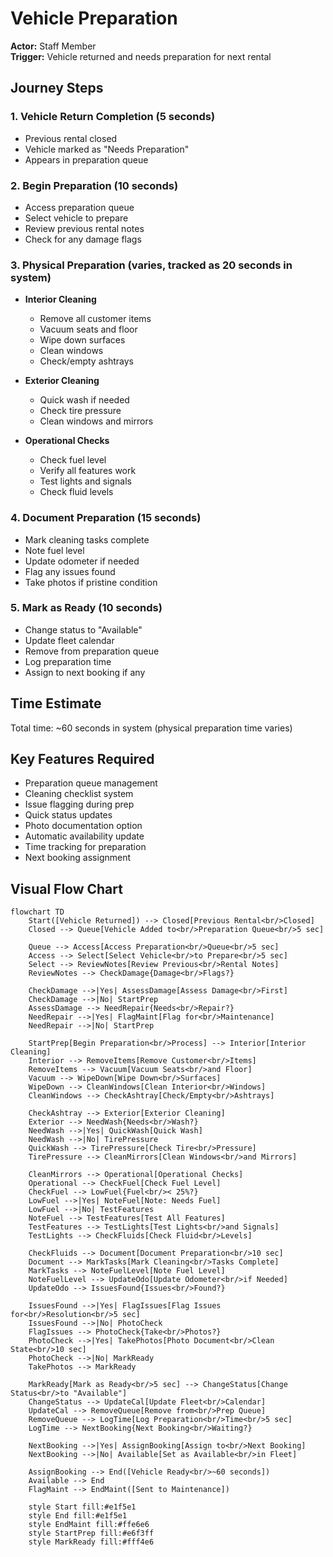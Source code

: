 # Vehicle Preparation

**Actor:** Staff Member  
**Trigger:** Vehicle returned and needs preparation for next rental

## Journey Steps

### 1. Vehicle Return Completion (5 seconds)

- Previous rental closed
- Vehicle marked as "Needs Preparation"
- Appears in preparation queue

### 2. Begin Preparation (10 seconds)

- Access preparation queue
- Select vehicle to prepare
- Review previous rental notes
- Check for any damage flags

### 3. Physical Preparation (varies, tracked as 20 seconds in system)

- **Interior Cleaning**
  - Remove all customer items
  - Vacuum seats and floor
  - Wipe down surfaces
  - Clean windows
  - Check/empty ashtrays

- **Exterior Cleaning**
  - Quick wash if needed
  - Check tire pressure
  - Clean windows and mirrors

- **Operational Checks**
  - Check fuel level
  - Verify all features work
  - Test lights and signals
  - Check fluid levels

### 4. Document Preparation (15 seconds)

- Mark cleaning tasks complete
- Note fuel level
- Update odometer if needed
- Flag any issues found
- Take photos if pristine condition

### 5. Mark as Ready (10 seconds)

- Change status to "Available"
- Update fleet calendar
- Remove from preparation queue
- Log preparation time
- Assign to next booking if any

## Time Estimate

Total time: ~60 seconds in system (physical preparation time varies)

## Key Features Required

- Preparation queue management
- Cleaning checklist system
- Issue flagging during prep
- Quick status updates
- Photo documentation option
- Automatic availability update
- Time tracking for preparation
- Next booking assignment

## Visual Flow Chart

```mermaid
flowchart TD
    Start([Vehicle Returned]) --> Closed[Previous Rental<br/>Closed]
    Closed --> Queue[Vehicle Added to<br/>Preparation Queue<br/>5 sec]

    Queue --> Access[Access Preparation<br/>Queue<br/>5 sec]
    Access --> Select[Select Vehicle<br/>to Prepare<br/>5 sec]
    Select --> ReviewNotes[Review Previous<br/>Rental Notes]
    ReviewNotes --> CheckDamage{Damage<br/>Flags?}

    CheckDamage -->|Yes| AssessDamage[Assess Damage<br/>First]
    CheckDamage -->|No| StartPrep
    AssessDamage --> NeedRepair{Needs<br/>Repair?}
    NeedRepair -->|Yes| FlagMaint[Flag for<br/>Maintenance]
    NeedRepair -->|No| StartPrep

    StartPrep[Begin Preparation<br/>Process] --> Interior[Interior Cleaning]
    Interior --> RemoveItems[Remove Customer<br/>Items]
    RemoveItems --> Vacuum[Vacuum Seats<br/>and Floor]
    Vacuum --> WipeDown[Wipe Down<br/>Surfaces]
    WipeDown --> CleanWindows[Clean Interior<br/>Windows]
    CleanWindows --> CheckAshtray[Check/Empty<br/>Ashtrays]

    CheckAshtray --> Exterior[Exterior Cleaning]
    Exterior --> NeedWash{Needs<br/>Wash?}
    NeedWash -->|Yes| QuickWash[Quick Wash]
    NeedWash -->|No| TirePressure
    QuickWash --> TirePressure[Check Tire<br/>Pressure]
    TirePressure --> CleanMirrors[Clean Windows<br/>and Mirrors]

    CleanMirrors --> Operational[Operational Checks]
    Operational --> CheckFuel[Check Fuel Level]
    CheckFuel --> LowFuel{Fuel<br/>< 25%?}
    LowFuel -->|Yes| NoteFuel[Note: Needs Fuel]
    LowFuel -->|No| TestFeatures
    NoteFuel --> TestFeatures[Test All Features]
    TestFeatures --> TestLights[Test Lights<br/>and Signals]
    TestLights --> CheckFluids[Check Fluid<br/>Levels]

    CheckFluids --> Document[Document Preparation<br/>10 sec]
    Document --> MarkTasks[Mark Cleaning<br/>Tasks Complete]
    MarkTasks --> NoteFuelLevel[Note Fuel Level]
    NoteFuelLevel --> UpdateOdo[Update Odometer<br/>if Needed]
    UpdateOdo --> IssuesFound{Issues<br/>Found?}

    IssuesFound -->|Yes| FlagIssues[Flag Issues for<br/>Resolution<br/>5 sec]
    IssuesFound -->|No| PhotoCheck
    FlagIssues --> PhotoCheck{Take<br/>Photos?}
    PhotoCheck -->|Yes| TakePhotos[Photo Document<br/>Clean State<br/>10 sec]
    PhotoCheck -->|No| MarkReady
    TakePhotos --> MarkReady

    MarkReady[Mark as Ready<br/>5 sec] --> ChangeStatus[Change Status<br/>to "Available"]
    ChangeStatus --> UpdateCal[Update Fleet<br/>Calendar]
    UpdateCal --> RemoveQueue[Remove from<br/>Prep Queue]
    RemoveQueue --> LogTime[Log Preparation<br/>Time<br/>5 sec]
    LogTime --> NextBooking{Next Booking<br/>Waiting?}

    NextBooking -->|Yes| AssignBooking[Assign to<br/>Next Booking]
    NextBooking -->|No| Available[Set as Available<br/>in Fleet]

    AssignBooking --> End([Vehicle Ready<br/>~60 seconds])
    Available --> End
    FlagMaint --> EndMaint([Sent to Maintenance])

    style Start fill:#e1f5e1
    style End fill:#e1f5e1
    style EndMaint fill:#ffe6e6
    style StartPrep fill:#e6f3ff
    style MarkReady fill:#fff4e6
```
